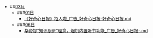 - ##[03月](./03)
    - ###[01日](./01)
        - [《好奇心日报》招人啦_广告_好奇心日报-好奇心日报.md](./01/《好奇心日报》招人啦_广告_好奇心日报-好奇心日报.md)
    - ###[06日](./06)
        - [华帝提“知识厨房”理念，烟机内置听书功能_广告_好奇心日报-.md](./06/华帝提“知识厨房”理念，烟机内置听书功能_广告_好奇心日报-.md)

